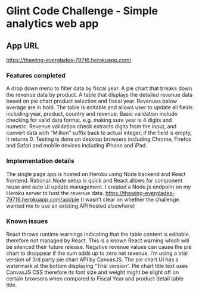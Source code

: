 # Glint Code Challenge - Simple analytics web app

## App URL 

https://thawing-everglades-79716.herokuapp.com/

### Features completed
A drop down menu to filter data by fiscal year.
A pie chart that breaks down the revenue data by product.
A table that displays the detailed revenue data based on pie chart product selection and fiscal year. Revenues below average are in bold. 
The table is editable and allows user to update all fields including year, product, country and revenue. Basic validation include checking for valid data format. e.g. making sure year is 4 digits and numeric. Revenue validation check extracts digits from the input, and convert data with “Million” suffix back to actual integer, if the field is empty, it returns 0.
Testing is done on desktop browsers including Chrome, Firefox and Safari and mobile devices including iPhone and iPad. 

### Implementation details
The single page app is hosted on Heroku using Node backend and React frontend. Rational: Node setup is quick and React allows for component reuse and auto UI update management.
I created a Node.js endpoint on my Heroku server to host the revenue data. https://thawing-everglades-79716.herokuapp.com/api/pie (I wasn’t clear on whether the challenge wanted me to use an existing API hosted elsewhere) 

### Known issues
React throws runtime warnings indicating that the table content is editable, therefore not managed by React. This is a known React warning which will be silenced their future release.
Negative revenue values can cause the pie chart to disappear if the sum adds up to zero net revenue. 
I’m using a trial version of 3rd party pie chart API by CanvasJS. The  pie chart UI has a watermark at the bottom displaying “Trial version”.
Pie chart title text uses CanvasJS CSS therefore its font size and weight might be slight off on certain browsers when compared to Fiscal Year and product detail table title. 

